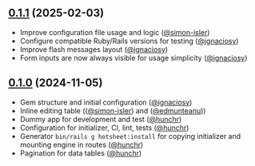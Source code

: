 <!-- ## [Unreleased](https://github.com/renuo/hotsheet/compare/v0.1.0..HEAD) -->

## [0.1.1](https://github.com/renuo/hotsheet/releases/tag/v0.1.1) (2025-02-03)

- Improve configuration file usage and logic ([@simon-isler])
- Configure compatible Ruby/Rails versions for testing ([@ignaciosy])
- Improve flash messages layout ([@ignaciosy])
- Form inputs are now always visible for usage simplicity ([@ignaciosy])

## [0.1.0](https://github.com/renuo/hotsheet/releases/tag/v0.1.0) (2024-11-05)

- Gem structure and initial configuration ([@ignaciosy])
- Inline editing table (([@simon-isler]) and ([@edmunteanu]))
- Dummy app for development and test ([@hunchr])
- Configuration for initializer, CI, lint, tests ([@hunchr])
- Generator `bin/rails g hotsheet:install` for copying initializer and mounting engine in routes ([@hunchr])
- Pagination for data tables ([@hunchr])

[@ignaciosy]: https://github.com/ignaciosy
[@hunchr]: https://github.com/hunchr
[@simon-isler]: https://github.com/simon-isler
[@edmunteanu]: https://github.com/edmunteanu
